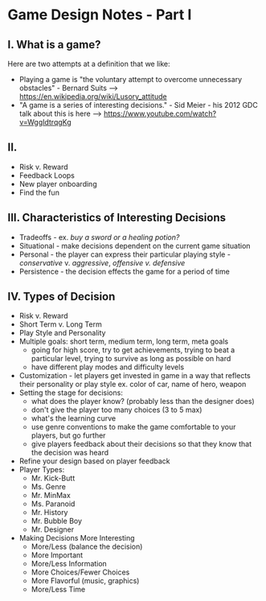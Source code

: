 # Game Design Notes - Part I

## I. What is a game?
Here are two attempts at a definition that we like:
- Playing a game is "the voluntary attempt to overcome unnecessary obstacles" - Bernard Suits --> https://en.wikipedia.org/wiki/Lusory_attitude
- "A game is a series of interesting decisions." - Sid Meier - his 2012 GDC talk about this is here --> https://www.youtube.com/watch?v=WggIdtrqgKg

## II. 
- Risk v. Reward
- Feedback Loops
- New player onboarding
- Find the fun


## III. Characteristics of Interesting Decisions
- Tradeoffs - ex. *buy a sword or a healing potion?*
- Situational - make decisions dependent on the current game situation
- Personal - the player can express their particular playing style - *conservative* v. *aggressive*, *offensive v. defensive*
- Persistence - the decision effects the game for a period of time

## IV. Types of Decision
- Risk v. Reward
- Short Term v. Long Term
- Play Style and Personality
- Multiple goals: short term, medium term, long term, meta goals
  - going for high score, try to get achievements, trying to beat a particular level, trying to survive as long as possible on hard
  - have different play modes and difficulty levels
- Customization - let players get invested in game in a way that reflects their personality or play style ex. color of car, name of hero, weapon
- Setting the stage for decisions:
  - what does the player know? (probably less than the designer does)
  - don't give the player too many choices (3 to 5 max)
  - what's the learning curve
  - use genre conventions to make the game comfortable to your players, but go further
  - give players feedback about their decisions so that they know that the decision was heard
- Refine your design based on player feedback
- Player Types:
  - Mr. Kick-Butt
  - Ms. Genre
  - Mr. MinMax
  - Ms. Paranoid
  - Mr. History
  - Mr. Bubble Boy 
  - Mr. Designer
 - Making Decisions More Interesting
   - More/Less (balance the decision)
   - More Important 
   - More/Less Information
   - More Choices/Fewer Choices
   - More Flavorful (music, graphics)
   - More/Less Time
  
